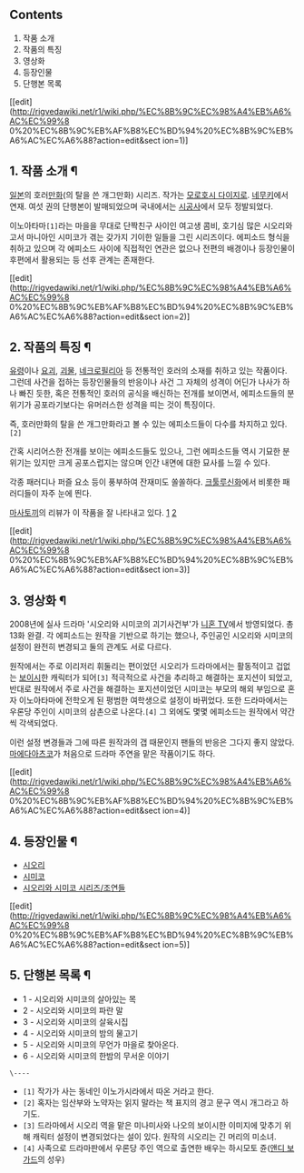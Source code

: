 ## Contents

    

1. 작품 소개 
2. 작품의 특징 
3. 영상화 
4. 등장인물 
5. 단행본 목록 

[[edit](http://rigvedawiki.net/r1/wiki.php/%EC%8B%9C%EC%98%A4%EB%A6%AC%EC%99%8
0%20%EC%8B%9C%EB%AF%B8%EC%BD%94%20%EC%8B%9C%EB%A6%AC%EC%A6%88?action=edit&sect
ion=1)]

## 1. 작품 소개 ¶

[일본](%EC%9D%BC%EB%B3%B8.md)의 호러[만화](%EB%A7%8C%ED%99%94.md)(의 탈을 쓴 개그만화)
시리즈. 작가는 [모로호시 다이지로](%EB%AA%A8%EB%A1%9C%ED%98%B8%EC%8B%9C%20%EB%8B%A4%EC%9D%B4%EC%A7%80%EB%A1%9C.md). [네무키](%EB%84%A4%EB%AC%B4%ED%82%A4.md)에서 연재. 여섯
권의 단행본이 발매되었으며 국내에서는 [시공사](%EC%8B%9C%EA%B3%B5%EC%82%AC.md)에서 모두 정발되었다.

  

이노아타마`[1]`라는 마을을 무대로 단짝친구 사이인 여고생 콤비, 호기심 많은 시오리와 고서 마니아인 시미코가 겪는 갖가지 기이한 일들을
그린 시리즈이다. 에피소드 형식을 취하고 있으며 각 에피소드 사이에 직접적인 연관은 없으나 전편의 배경이나 등장인물이 후편에서 활용되는 등
선후 관계는 존재한다.

  

[[edit](http://rigvedawiki.net/r1/wiki.php/%EC%8B%9C%EC%98%A4%EB%A6%AC%EC%99%8
0%20%EC%8B%9C%EB%AF%B8%EC%BD%94%20%EC%8B%9C%EB%A6%AC%EC%A6%88?action=edit&sect
ion=2)]

## 2. 작품의 특징 ¶

[유령](%EC%9C%A0%EB%A0%B9.md)이나 [요괴](%EC%9A%94%EA%B4%B4.md),
[괴물](%EA%B4%B4%EB%AC%BC.md),
[네크로필리아](%EB%84%A4%ED%81%AC%EB%A1%9C%ED%95%84%EB%A6%AC%EC%95%84.md) 등 전통적인
호러의 소재를 취하고 있는 작품이다. 그런데 사건을 접하는 등장인물들의 반응이나 사건 그 자체의 성격이 어딘가 나사가 하나 빠진 듯한, 혹은
전통적인 호러의 공식을 배신하는 전개를 보이면서, 에피소드들의 분위기가 공포라기보다는 유머러스한 성격을 띠는 것이 특징이다.

  

즉, 호러만화의 탈을 쓴 개그만화라고 볼 수 있는 에피소드들이 다수를 차지하고 있다.`[2]`

  

간혹 시리어스한 전개를 보이는 에피소드들도 있으나, 그런 에피소드들 역시 기묘한 분위기는 있지만 크게 공포스럽지는 않으며 인간 내면에 대한
묘사를 느낄 수 있다.

  

각종 패러디나 퍼즐 요소 등이 풍부하여 잔재미도 쏠쏠하다. [크툴루신화](%ED%81%AC%ED%88%B4%EB%A3%A8%20%EC%8B%A0%ED%99%94.md)에서 비롯한 패러디들이 자주 눈에
띈다.

  

[마사토끼](%EB%A7%88%EC%82%AC%ED%86%A0%EB%81%BC.md)의 리뷰가 이 작품을 잘 나타내고 있다.
[1](http://kameoka.tistory.com/84) [2](http://kameoka.tistory.com/85)

  

[[edit](http://rigvedawiki.net/r1/wiki.php/%EC%8B%9C%EC%98%A4%EB%A6%AC%EC%99%8
0%20%EC%8B%9C%EB%AF%B8%EC%BD%94%20%EC%8B%9C%EB%A6%AC%EC%A6%88?action=edit&sect
ion=3)]

## 3. 영상화 ¶

2008년에 실사 드라마 '시오리와 시미코의 괴기사건부'가 [니혼 TV](%EB%8B%88%ED%98%BC%20TV.md)에서
방영되었다. 총 13화 완결. 각 에피소드는 원작을 기반으로 하기는 했으나, 주인공인 시오리와 시미코의 설정이 완전히 변경되고 둘의 관계도
서로 다르다.

  

원작에서는 주로 이리저리 휘둘리는 편이었던 시오리가 드라마에서는 활동적이고 겁없는
[보이시](%EB%B3%B4%EC%9D%B4%EC%8B%9C.md)한 캐릭터가 되어`[3]` 적극적으로 사건을 추리하고 해결하는
포지션이 되었고, 반대로 원작에서 주로 사건을 해결하는 포지션이었던 시미코는 부모의 해외 부임으로 혼자 이노아타마에 전학오게 된 평범한
여학생으로 설정이 바뀌었다. 또한 드라마에서는 우론당 주인이 시미코의 삼촌으로 나온다.`[4]` 그 외에도 몇몇 에피소드는 원작에서 약간씩
각색되었다.

  

이런 설정 변경들과 그에 따른 원작과의 갭 때문인지 팬들의 반응은 그다지 좋지 않았다. [마에다아츠코](%EB%A7%88%EC%97%90%EB%8B%A4%20%EC%95%84%EC%B8%A0%EC%BD%94.md)가 처음으로
드라마 주연을 맡은 작품이기도 하다.

  

[[edit](http://rigvedawiki.net/r1/wiki.php/%EC%8B%9C%EC%98%A4%EB%A6%AC%EC%99%8
0%20%EC%8B%9C%EB%AF%B8%EC%BD%94%20%EC%8B%9C%EB%A6%AC%EC%A6%88?action=edit&sect
ion=4)]

## 4. 등장인물 ¶

  * [시오리](%EC%8B%9C%EC%98%A4%EB%A6%AC%28%EC%8B%9C%EC%98%A4%EB%A6%AC%EC%99%80%20%EC%8B%9C%EB%AF%B8%EC%BD%94%20%EC%8B%9C%EB%A6%AC%EC%A6%88%29.md)
  * [시미코](%EC%8B%9C%EB%AF%B8%EC%BD%94.md)
  * [시오리와 시미코 시리즈/조연들](%EC%8B%9C%EC%98%A4%EB%A6%AC%EC%99%80%20%EC%8B%9C%EB%AF%B8%EC%BD%94%20%EC%8B%9C%EB%A6%AC%EC%A6%88/%EC%A1%B0%EC%97%B0%EB%93%A4.md)  

[[edit](http://rigvedawiki.net/r1/wiki.php/%EC%8B%9C%EC%98%A4%EB%A6%AC%EC%99%8
0%20%EC%8B%9C%EB%AF%B8%EC%BD%94%20%EC%8B%9C%EB%A6%AC%EC%A6%88?action=edit&sect
ion=5)]

## 5. 단행본 목록 ¶

  * 1 - 시오리와 시미코의 살아있는 목
  * 2 - 시오리와 시미코의 파란 말
  * 3 - 시오리와 시미코의 살육시집 
  * 4 - 시오리와 시미코의 밤의 물고기
  * 5 - 시오리와 시미코의 무언가 마을로 찾아온다.
  * 6 - 시오리와 시미코의 한밤의 무서운 이야기  

`\----`

  * `[1]` 작가가 사는 동네인 이노가시라에서 따온 거라고 한다.
  * `[2]` 혹자는 임산부와 노약자는 읽지 말라는 책 표지의 경고 문구 역시 개그라고 하기도.
  * `[3]` 드라마에서 시오리 역을 맡은 미나미사와 나오의 보이시한 이미지에 맞추기 위해 캐릭터 설정이 변경되었다는 설이 있다. 원작의 시오리는 긴 머리의 미소녀.
  * `[4]` 사족으로 드라마판에서 우론당 주인 역으로 출연한 배우는 하시모토 쥰([앤디 보가드](%EC%95%A4%EB%94%94%20%EB%B3%B4%EA%B0%80%EB%93%9C.md)의 성우)

